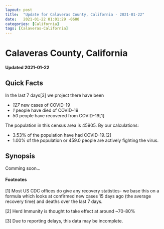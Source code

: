 ```yaml
---
layout: post
title:  "Update for Calaveras County, California - 2021-01-22"
date:   2021-01-22 01:01:29 -0600
categories: [California]
tags: [Calaveras-California]
---
```


# Calaveras County, California
#### Updated 2021-01-22

## Quick Facts

In the last 7 days[3] we project there have been
- *127* new cases of COVID-19
- *1* people have died of COVID-19
- *50* people have recovered from COVID-19[1]

The population in this census area is 45905. By our calculations:
- 3.53% of the population have had COVID-19.[2]
- 1.00% of the population or 459.0 people are actively fighting the virus.

## Synopsis

Comming soon...


#### Footnotes

[1] Most US CDC offices do give any recovery statistics- we base this on a formula which looks at confirmed new cases
15 days ago (the average recovery time) and deaths over the last 7 days.

[2] Herd Immunity is thought to take effect at around ~70-80%

[3] Due to reporting delays, this data may be incomplete.
 
    